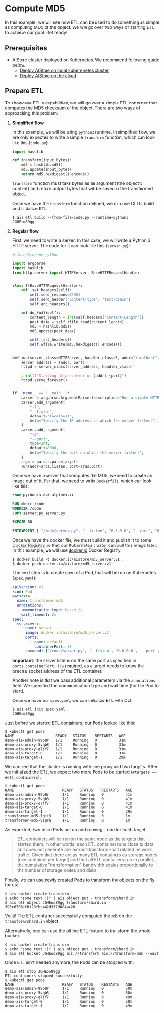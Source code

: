 # Compute MD5

In this example, we will see how ETL can be used to do something as simple as computing MD5 of the object.
We will go over two ways of starting ETL to achieve our goal.
Get ready!

## Prerequisites

* AIStore cluster deployed on Kubernetes. We recommend following guide below.
  * [Deploy AIStore on local Kuberenetes cluster](https://github.com/NVIDIA/ais-k8s/blob/master/operator/README.md)
  * [Deploy AIStore on the cloud](https://github.com/NVIDIA/ais-k8s/blob/master/terraform/README.md)

## Prepare ETL

To showcase ETL's capabilities, we will go over a simple ETL container that computes the MD5 checksum of the object.
There are two ways of approaching this problem:

1. **Simplified flow**

    In this example, we will be using `python3` runtime.
    In simplified flow, we are only expected to write a simple `transform` function, which can look like this (`code.py`):

    ```python
    import hashlib

    def transform(input_bytes):
        md5 = hashlib.md5()
        md5.update(input_bytes)
        return md5.hexdigest().encode()
    ```

    `transform` function must take bytes as an argument (the object's content) and return output bytes that will be saved in the transformed object.

    Once we have the `transform` function defined, we can use CLI to build and initialize ETL:
    ```console
    $ ais etl build --from-file=code.py --runtime=python3
    JGHEoo89gg
    ```

2. **Regular flow**

    First, we need to write a server.
    In this case, we will write a Python 3 HTTP server.
    The code for it can look like this (`server.py`):

    ```python
    #!/usr/bin/env python

    import argparse
    import hashlib
    from http.server import HTTPServer, BaseHTTPRequestHandler


    class S(BaseHTTPRequestHandler):
        def _set_headers(self):
            self.send_response(200)
            self.send_header("Content-type", "text/plain")
            self.end_headers()

        def do_POST(self):
            content_length = int(self.headers["Content-Length"])
            post_data = self.rfile.read(content_length)
            md5 = hashlib.md5()
            md5.update(post_data)

            self._set_headers()
            self.wfile.write(md5.hexdigest().encode())


    def run(server_class=HTTPServer, handler_class=S, addr="localhost", port=8000):
        server_address = (addr, port)
        httpd = server_class(server_address, handler_class)

        print(f"Starting httpd server on {addr}:{port}")
        httpd.serve_forever()


    if __name__ == "__main__":
        parser = argparse.ArgumentParser(description="Run a simple HTTP server")
        parser.add_argument(
            "-l",
            "--listen",
            default="localhost",
            help="Specify the IP address on which the server listens",
        )
        parser.add_argument(
            "-p",
            "--port",
            type=int,
            default=8000,
            help="Specify the port on which the server listens",
        )
        args = parser.parse_args()
        run(addr=args.listen, port=args.port)
    ```

    Once we have a server that computes the MD5, we need to create an image out of it.
    For that, we need to write `Dockerfile`, which can look like this:

    ```dockerfile
    FROM python:3.8.5-alpine3.11

    RUN mkdir /code
    WORKDIR /code
    COPY server.py server.py

    EXPOSE 80

    ENTRYPOINT [ "/code/server.py", "--listen", "0.0.0.0", "--port", "80" ]
    ```

    Once we have the docker file, we must build it and publish it to some [Docker Registry](https://docs.docker.com/registry/) so that our Kubernetes cluster can pull this image later.
    In this example, we will use [docker.io](https://hub.docker.com/) Docker Registry.

    ```console
    $ docker build -t docker.io/aistore/md5_server:v1 .
    $ docker push docker.io/aistore/md5_server:v1
    ```

    The next step is to create spec of a Pod, that will be run on Kubernetes (`spec.yaml`):

    ```yaml
    apiVersion: v1
    kind: Pod
    metadata:
      name: transformer-md5
      annotations:
        communication_type: hpush://
        wait_timeout: 2m
    spec:
      containers:
        - name: server
          image: docker.io/aistore/md5_server:v1
          ports:
            - name: default
              containerPort: 80
          command: ['/code/server.py', '--listen', '0.0.0.0', '--port', '80']
    ```

    **Important**: the server listens on the same port as specified in `ports.containerPort`.
    It is required, as a target needs to know the precise socket address of the ETL container.

    Another note is that we pass additional parameters via the `annotations` field.
    We specified the communication type and wait time (for the Pod to start).

    Once we have our `spec.yaml`, we can initialize ETL with CLI:
    ```console
    $ ais etl init spec.yaml
    JGHEoo89gg
    ```

Just before we started ETL containers, our Pods looked like this:

```console
$ kubectl get pods
NAME                   READY   STATUS    RESTARTS   AGE
demo-ais-admin-99p8r   1/1     Running   0          31m
demo-ais-proxy-5vqb8   1/1     Running   0          31m
demo-ais-proxy-g7jf7   1/1     Running   0          31m
demo-ais-target-0      1/1     Running   0          31m
demo-ais-target-1      1/1     Running   0          29m
```

We can see that the cluster is running with one proxy and two targets.
After we initialized the ETL, we expect two more Pods to be started (`#targets == #etl_containers`).

```console
$ kubectl get pods
NAME                      READY   STATUS    RESTARTS   AGE
demo-ais-admin-99p8r      1/1     Running   0          41m
demo-ais-proxy-5vqb8      1/1     Running   0          41m
demo-ais-proxy-g7jf7      1/1     Running   0          41m
demo-ais-target-0         1/1     Running   0          41m
demo-ais-target-1         1/1     Running   0          39m
transformer-md5-fgjk3     1/1     Running   0          1m
transformer-md5-vspra     1/1     Running   0          1m
```

As expected, two more Pods are up and running - one for each target.

> ETL containers will be run on the same node as the targets that started them.
> In other words, each ETL container runs close to data and does not generate any extract-transform-load
> related network traffic. Given that there are as many ETL containers as storage nodes
> (one container per target) and that all ETL containers run in parallel, the cumulative "transformation"
> bandwidth scales proportionally to the number of storage nodes and disks.

Finally, we can use newly created Pods to transform the objects on the fly for us:

```console
$ ais bucket create transform
$ echo "some text :)" | ais object put - transform/shard.in
$ ais etl object JGHEoo89gg transform/shard.in -
393c6706efb128fbc442d3f7d084a426
```

Voilà! The ETL container successfully computed the `md5` on the `transform/shard.in` object.

Alternatively, one can use the offline ETL feature to transform the whole bucket.

```console
$ ais bucket create transform
$ echo "some text :)" | ais object put - transform/shard.in
$ ais etl bucket JGHEoo89gg ais://transform ais://transform-md5 --wait
```

Once ETL isn't needed anymore, the Pods can be stopped with:

```console
$ ais etl stop JGHEoo89gg
ETL containers stopped successfully.
$ kubectl get pods
NAME                      READY   STATUS    RESTARTS   AGE
demo-ais-admin-99p8r      1/1     Running   0          50m
demo-ais-proxy-5vqb8      1/1     Running   0          50m
demo-ais-proxy-g7jf7      1/1     Running   0          49m
demo-ais-target-0         1/1     Running   0          50m
demo-ais-target-1         1/1     Running   0          49m
```
